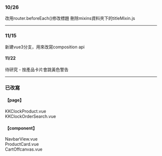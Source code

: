 ### 10/26
改用router.beforeEach()修改標題
刪除mixins資料夾下的titleMixin.js

****
### 11/15
新建vue3分支，用來改寫composition api

#### 11/22
待研究 - 按產品卡片會跳黃色警告

***
### 已改寫
#### 【page】
KKClockProduct.vue <br>
KKClockOrderSearch.vue <br>
#### 【component】
NavbarView.vue <br>
ProductCard.vue <br>
CartOffcanvas.vue <br>
